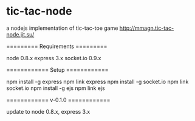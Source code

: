 tic-tac-node
============

a nodejs implementation of tic-tac-toe game
http://mmagn.tic-tac-node.jit.su/

========= Requirements =========

node 0.8.x
express 3.x
socket.io 0.9.x

============ Setup ============

npm install -g express
npm link express
npm install -g socket.io
npm link socket.io
npm install -g ejs
npm link ejs


============ v-0.1.0 ============

update to node 0.8.x, express 3.x